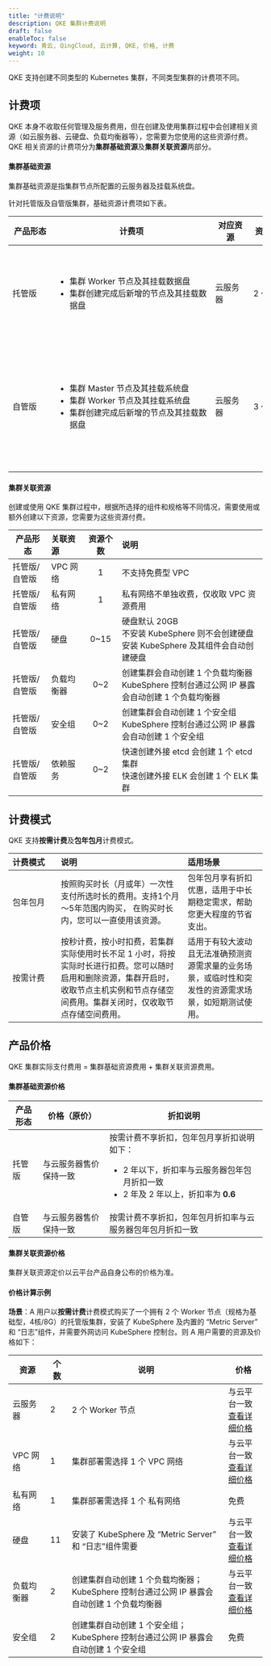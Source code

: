 ```yaml
---
title: "计费说明"
description: QKE 集群计费说明
draft: false
enableToc: false
keyword: 青云, QingCloud, 云计算, QKE, 价格, 计费
weight: 10
---
```


QKE 支持创建不同类型的 Kubernetes 集群，不同类型集群的计费项不同。

## 计费项

QKE 本身不收取任何管理及服务费用，但在创建及使用集群过程中会创建相关资源（如云服务器、云硬盘、负载均衡器等），您需要为您使用的这些资源付费。QKE 相关资源的计费项分为**集群基础资源**及**集群关联资源**两部分。

#### 集群基础资源

集群基础资源是指集群节点所配置的云服务器及挂载系统盘。

针对托管版及自管版集群，基础资源计费项如下表。

| <span style="display:inline-block;width:70px">产品形态</span> | <span style="display:inline-block;width:300px">计费项</span> | <span style="display:inline-block;width:60px">对应资源</span> | <span style="display:inline-block;width:70px">资源个数</span> | 说明                                                         |
| ------------------------------------------------------------ | ------------------------------------------------------------ | ------------------------------------------------------------ | ------------------------------------------------------------ | ------------------------------------------------------------ |
| 托管版                                                       | <ul><li>集群 Worker 节点及其挂载数据盘</li><li>集群创建完成后新增的节点及其挂载数据盘</li></ul> | 云服务器                                                     | 2 ～ ∞                                                       | 至少需要 2 个 Worker 节点<br/>数据盘大小为 80GB～2000GB      |
| 自管版                                                       | <ul><li>集群 Master 节点及其挂载系统盘</li><li>集群 Worker 节点及其挂载系统盘</li><li>集群创建完成后新增的节点及其挂载数据盘</li></ul> | 云服务器                                                     | 3 ～ ∞                                                       | 至少需要 1 个 Master 节点、2 个 Worker 节点<br/>数据盘大小为 80GB～2000GB |



#### 集群关联资源

创建或使用 QKE 集群过程中，根据所选择的组件和规格等不同情况，需要使用或额外创建以下资源，您需要为这些资源付费。

| 产品形态      | 关联资源   | 资源个数 | 说明                                                         |
| ------------- | :--------- | :------: | :----------------------------------------------------------- |
| 托管版/自管版 | VPC 网络   |    1     | 不支持免费型 VPC                                             |
| 托管版/自管版 | 私有网络   |    1     | 私有网络不单独收费，仅收取 VPC 资源费用                      |
| 托管版/自管版 | 硬盘       |   0~15   | 硬盘默认 20GB<br/>不安装 KubeSphere 则不会创建硬盘<br/>安装 KubeSphere 及其组件会自动创建硬盘 |
| 托管版/自管版 | 负载均衡器 |   0~2    | 创建集群会自动创建 1 个负载均衡器<br/>KubeSphere 控制台通过公网 IP 暴露会自动创建 1 个负载均衡器 |
| 托管版/自管版 | 安全组     |   0~2    | 创建集群会自动创建 1 个安全组<br/>KubeSphere 控制台通过公网 IP 暴露会自动创建 1 个安全组 |
| 托管版/自管版 | 依赖服务   |   0~2    | 快速创建外接 etcd 会创建 1 个 etcd 集群<br/>快速创建外接 ELK 会创建 1 个 ELK 集群 |

## 计费模式

QKE 支持**按需计费**及**包年包月**计费模式。

| <span style="display:inline-block;width:80px">计费模式</span> | 说明                                                         | 适用场景                                                     |
| :----------------------------------------------------------- | :----------------------------------------------------------- | :----------------------------------------------------------- |
| 包年包月                                                     | 按照购买时长（月或年）一次性支付所选时长的费用。支持1个月～5年范围内购买， 在购买时长内，您可以一直使用该资源。 | 包年包月享有折扣优惠，适用于中长期稳定需求，帮助您更大程度的节省支出。 |
| 按需计费                                                     | 按秒计费，按小时扣费，若集群实际使用时长不足 1 小时，将按实际时长进行扣费。您可以随时启用和删除资源，集群开启时，收取节点主机实例和节点存储空间费用。集群关闭时，仅收取节点存储空间费用。 | 适用于有较大波动且无法准确预测资源需求量的业务场景，或临时性和突发性的资源需求场景，如短期测试使用。 |

## 产品价格

QKE 集群实际支付费用 = 集群基础资源费用 + 集群关联资源费用。

#### 集群基础资源价格

| 产品形态 | 价格（原价）           | 折扣说明                                                     |
| -------- | ---------------------- | ------------------------------------------------------------ |
| 托管版   | 与云服务器售价保持一致 | 按需计费不享折扣，包年包月享折扣说明如下：<br><ul><li>2 年以下，折扣率与云服务器包年包月折扣一致</li><li>2 年及 2 年以上，折扣率为 **0.6**</li></ul> |
| 自管版   | 与云服务器售价保持一致 | 按需计费不享折扣，包年包月折扣率与云服务器包年包月折扣一致   |

#### 集群关联资源价格

集群关联资源定价以云平台产品自身公布的价格为准。

#### 价格计算示例

**场景**：A 用户以**按需计费**计费模式购买了一个拥有 2 个 Worker 节点（规格为基础型，4核/8G）的托管版集群，安装了 KubeSphere 及内置的  “Metric Server” 和 “日志”组件，并需要外网访问 KubeSphere 控制台。则 A 用户需要的资源及价格如下：

| 资源       | 个数 | 说明                                                         | 价格                                                         |
| ---------- | ---- | ------------------------------------------------------------ | ------------------------------------------------------------ |
| 云服务器   | 2    | 2 个 Worker 节点                                             | 与云平台一致<br>[查看详细价格](https://www.qingcloud.com/pricing#/InstancesKVM) |
| VPC 网络   | 1    | 集群部署需选择 1 个 VPC 网络                                 | 与云平台一致<br/>[查看详细价格](https://www.qingcloud.com/pricing#/VPC) |
| 私有网络   | 1    | 集群部署需选择 1 个 私有网络                                 | 免费                                                         |
| 硬盘       | 11   | 安装了 KubeSphere 及 “Metric Server” 和 “日志”组件需要       | 与云平台一致<br/>[查看详细价格](https://www.qingcloud.com/pricing#/Volume) |
| 负载均衡器 | 2    | 创建集群自动创建 1 个负载均衡器；<br/>KubeSphere 控制台通过公网 IP 暴露会自动创建 1 个负载均衡器 | 与云平台一致<br/>[查看详细价格](https://www.qingcloud.com/pricing#/LoadBalancer) |
| 安全组     | 2    | 创建集群自动创建 1 个安全组；<br/>KubeSphere 控制台通过公网 IP 暴露会自动创建 1 个安全组 | 免费                                                         |

